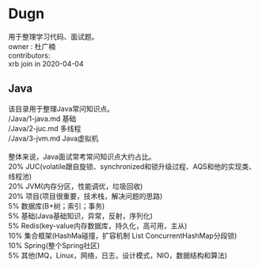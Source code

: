 # Dugn
用于整理学习代码、面试题。 <br>
owner : 杜广楠  <br>
contributors:  <br>
 xrb join in 2020-04-04  <br>


## Java <br>
该目录用于整理Java常问知识点。<br>
/Java/1-java.md 基础<br>
/Java/2-juc.md 多线程<br>
/Java/3-jvm.md Java虚拟机<br>
<br>
整体来说，Java面试常考常问知识点大约占比。<br>
20% JUC(volatile跟自旋锁、synchronized和锁升级过程、AQS和他的实现类、线程池)<br>
20% JVM(内存分区，性能调优，垃圾回收)<br>
20% 项目(项目很重要，技术栈，解决问题的思路)<br>
 5% 数据库(B+树；索引；事务)<br>
5% 基础(Java基础知识，异常，反射，序列化)<br>
5% Redis(key-value内存数据库，持久化，高可用，主从)<br>
10% 集合框架(HashMa碰撞，扩容机制 List ConcurrentHashMap分段锁)<br>
10% Spring(整个Spring社区)<br>
5% 其他(MQ，Linux，网络，日志，设计模式，NIO，数据结构和算法)<br>


